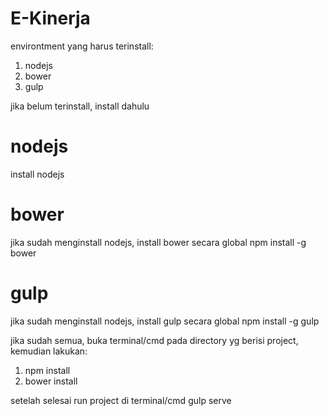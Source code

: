 # E-Kinerja

environtment yang harus terinstall:
1. nodejs
2. bower
3. gulp

jika belum terinstall, install dahulu

# nodejs
install nodejs

# bower
jika sudah menginstall nodejs, install bower secara global
npm install -g bower

# gulp
jika sudah menginstall nodejs, install gulp secara global
npm install -g gulp


jika sudah semua, buka terminal/cmd pada directory yg berisi project, kemudian lakukan:
1. npm install
2. bower install

setelah selesai run project di terminal/cmd
gulp serve